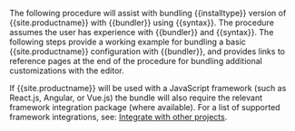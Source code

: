 The following procedure will assist with bundling {{installtype}} version of {{site.productname}} with {{bundler}} using {{syntax}}. The procedure assumes the user has experience with {{bundler}} and {{syntax}}. The following steps provide a working example for bundling a basic {{site.productname}} configuration with {{bundler}}, and provides links to reference pages at the end of the procedure for bundling additional customizations with the editor.

If {{site.productname}} will be used with a JavaScript framework (such as React.js, Angular, or Vue.js) the bundle will also require the relevant framework integration package (where available). For a list of supported framework integrations, see: [Integrate with other projects]({{site.baseurl}}/getting-started/install-setup/self-hosted/).